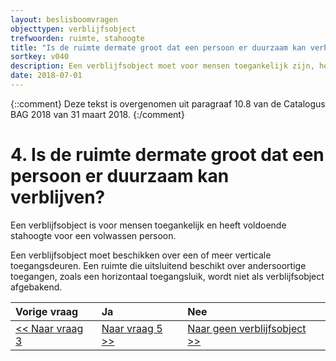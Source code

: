 ```yaml
---
layout: beslisboomvragen
objecttypen: verblijfsobject
trefwoorden: ruimte, stahoogte
title: "Is de ruimte dermate groot dat een persoon er duurzaam kan verblijven?"
sortkey: v040
description: Een verblijfsobject moet voor mensen toegankelijk zijn, het moet beschikken over een of meer verticale toegangsdeuren en het moet voldoende stahoogte bieden aan een volwassen persoon.
date: 2018-07-01
---
```


{::comment}
Deze tekst is overgenomen uit paragraaf 10.8 van de Catalogus BAG 2018 van 31 maart 2018.
{:/comment}

# 4. Is de ruimte dermate groot dat een persoon er duurzaam kan verblijven?

Een verblijfsobject is voor mensen toegankelijk en heeft voldoende stahoogte voor een volwassen persoon.

Een verblijfsobject moet beschikken over een of meer verticale toegangsdeuren. Een ruimte die uitsluitend beschikt over andersoortige toegangen, zoals een horizontaal toegangsluik, wordt niet als verblijfsobject afgebakend.

Vorige vraag | Ja | Nee
:-- | :-- | :--
[<< Naar vraag 3]({{-site.baseurl-}}/beslisboomvragen/verblijfsobject-03) | [Naar vraag 5 >>]({{-site.baseurl-}}/beslisboomvragen/verblijfsobject-05) | [Naar geen verblijfsobject >>]({{-site.baseurl-}}/beslisboomvragen/verblijfsobject-11)
